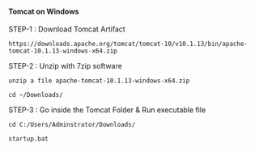 
#### Tomcat on Windows

STEP-1 : Download Tomcat Artifact

    https://downloads.apache.org/tomcat/tomcat-10/v10.1.13/bin/apache-tomcat-10.1.13-windows-x64.zip


STEP-2 : Unzip with 7zip software 

    unzip a file apache-tomcat-10.1.13-windows-x64.zip

    cd ~/Downloads/

STEP-3 : Go inside the Tomcat Folder & Run executable file 

    cd C:/Users/Adminstrator/Downloads/

    startup.bat
